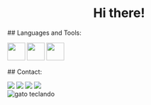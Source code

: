 <div>
  <h1 align="center">Hi there!</h1>
</div>

<div>
  <p>## Languages and Tools:</p>
            <img src="https://cdn.jsdelivr.net/gh/devicons/devicon@latest/icons/html5/html5-original.svg" width="40" height="40">
            <img src="https://cdn.jsdelivr.net/gh/devicons/devicon@latest/icons/css3/css3-original.svg" width="40" height="40">
            <img src="https://cdn.jsdelivr.net/gh/devicons/devicon@latest/icons/javascript/javascript-original.svg" width="40" height="40"> 
</div>

<div ><p>## Contact:</p></div>
  <a href="https://instagram.com/amandaamendoeira" target="_blank"><img loading="lazy" src="https://img.shields.io/badge/-Instagram-%23E4405F?style=for-the-badge&logo=instagram&logoColor=white" target="_blank"></a>
  <a href="https://www.twitch.tv/eianahi" target="_blank"><img loading="lazy" src="https://img.shields.io/badge/Twitch-9146FF?style=for-the-badge&logo=twitch&logoColor=white" target="_blank"></a>
  <a href = "mailto:amandaamendoeirac@gmail.com"><img loading="lazy" src="https://img.shields.io/badge/Gmail-D14836?style=for-the-badge&logo=gmail&logoColor=white" target="_blank"></a>
  <a href="https://www.linkedin.com/in/amandaamendoeira" target="_blank"><img loading="lazy" src="https://img.shields.io/badge/-LinkedIn-%230077B5?style=for-the-badge&logo=linkedin&logoColor=white" target="_blank"></a> 

<div><img style="margin-bottom: 30px" class="img-container" src="https://www.alura.com.br/artigos/assets/como-criar-um-readme-para-seu-perfil-github/imagem14.gif" alt="gato teclando"></div>
